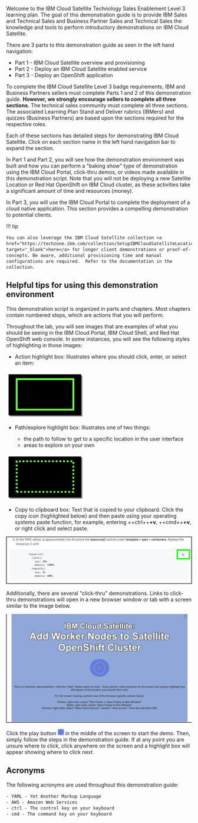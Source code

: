 Welcome to the IBM Cloud Satellite Technology Sales Enablement Level 3 learning plan. The goal of this demonstration guide is to provide IBM Sales and Technical Sales and Business Partner Sales and Technical Sales the knowledge and tools to perform introductory demonstrations on IBM Cloud Satellite.

 There are 3 parts to this demonstration guide as seen in the left hand navigation:

 - Part 1 - IBM Cloud Satellite overview and provisioning
 - Part 2 - Deploy an IBM Cloud Satellite enabled service
 - Part 3 - Deploy an OpenShift application

To complete the IBM Cloud Satellite Level 3 badge requirements, IBM and Business Partners sellers must complete Parts 1 and 2 of this demonstration guide. **However, we strongly encourage sellers to complete all three sections.** The technical sales community must complete all three sections. The associated Learning Plan Stand and Deliver rubrics (IBMers) and quizzes (Business Partners) are based upon the sections required for the respective roles.

Each of these sections has detailed steps for demonstrating IBM Cloud Satellite. Click on each section name in the left hand navigation bar to expand the section.

In Part 1 and Part 2, you will see how the demonstration environment was built and how you can perform a "baking show" type of demonstration using the IBM Cloud Portal, click-thru demos, or videos made available in this demonstration script. Note that you will not be deploying a new Satellite Location or Red Hat OpenShift on IBM Cloud cluster, as these activities take a significant amount of time and resources (money).

In Part 3, you will use the IBM Cloud Portal to complete the deployment of a cloud native application. This section provides a compelling demonstration to potential clients.

!!! tip

    You can also leverage the IBM Cloud Satellite collection <a href="https://techzone.ibm.com/collection/SetupIBMCloudSatelliteLocationInAWS" target="_blank">here</a> for longer client demonstrations or proof-of-concepts. Be aware, additional provisioning time and manual configurations are required.  Refer to the documentation in the collection.

## Helpful tips for using this demonstration environment

This demonstration script is organized in parts and chapters. Most chapters contain numbered steps, which are actions that you will perform.

Throughout the lab, you will see images that are examples of what you should be seeing in the IBM Cloud Portal, IBM Cloud Shell, and Red Hat OpenShift web console. In some instances, you will see the following styles of highlighting in those images:

- Action highlight box: Illustrates where you should click,  enter, or select an item:

![](_attachments/ClickActionRectangle.png)

- Path/explore highlight box: Illustrates one of two things:

    - the path to follow to get to a specific location in the user interface
    - areas to explore on your own

![](_attachments/PathExploreHighlight.png)

- Copy to clipboard box: Text that is copied to your clipboard. Click the copy icon (highlighted below) and then paste using your operating systems paste function, for example, entering ++ctrl++**+v**, ++cmd++**+v**, or right click and select paste.

![](_attachments/Usage-Clipboard.png)

Additionally, there are several "click-thru" demonstrations.  Links to click-thru demonstrations will open in a new browser window or tab with a screen similar to the image below.

![](_attachments/ClickThruStartPage.png)

Click the play button ![](_attachments/ClickThruPlayButton.png) in the middle of the screen to start the demo. Then, simply follow the steps in the demonstration guide. If at any point you are unsure where to click, click anywhere on the screen and a highlight box will appear showing where to click next.

## Acronyms

The following acronyms are used throughout this demonstration guide:

    - YAML - Yet Another Markup Language
    - AWS - Amazon Web Services
    - ctrl - The control key on your keyboard
    - cmd - The command key on your keyboard
